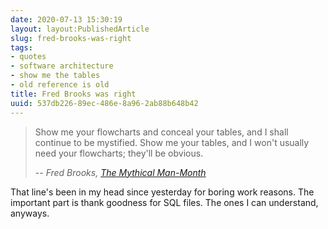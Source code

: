 ```yaml
---
date: 2020-07-13 15:30:19
layout: layout:PublishedArticle
slug: fred-brooks-was-right
tags:
- quotes
- software architecture
- show me the tables
- old reference is old
title: Fred Brooks was right
uuid: 537db226-89ec-486e-8a96-2ab88b648b42
---
```


[The Mythical Man-Month]: https://archive.org/details/MythicalManMonth

> Show me your flowcharts and conceal your tables, and I shall continue to be
> mystified. Show me your tables, and I won't usually need your flowcharts;
> they'll be obvious.
>
> -- <cite>Fred Brooks, [The Mythical Man-Month][]</cite>

That line's been in my head since yesterday for boring work reasons. The
important part is thank goodness for SQL files. The ones I can understand,
anyways.